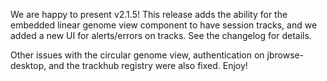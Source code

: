 We are happy to present v2.1.5! This release adds the ability for the embedded
linear genome view component to have session tracks, and we added a new UI for
alerts/errors on tracks. See the changelog for details.

Other issues with the circular genome view, authentication on jbrowse-desktop,
and the trackhub registry were also fixed. Enjoy!
